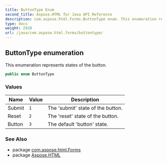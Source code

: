 ```yaml
---
title: ButtonType Enum
second_title: Aspose.HTML for Java API Reference
description: com.aspose.html.Forms.ButtonType enum. This enumeration represents states of the button
type: docs
weight: 2920
url: /java/com.aspose.html.forms/buttontype/
---
```

## ButtonType enumeration

This enumeration represents states of the button.

```java
public enum ButtonType
```

### Values

| Name | Value | Description |
| --- | --- | --- |
| Submit | `1` | The 'submit' state of the button. |
| Reset | `2` | The 'reset' state of the button. |
| Button | `3` | The default 'button' state. |

### See Also

* package [com.aspose.html.Forms](../../com.aspose.html.forms/)
* package [Aspose.HTML](../../)
